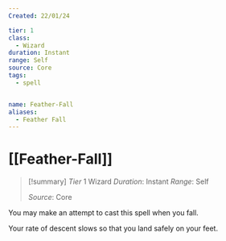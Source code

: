 ```yaml
---
Created: 22/01/24

tier: 1
class:
  - Wizard
duration: Instant
range: Self
source: Core
tags:
  - spell


name: Feather-Fall
aliases:
  - Feather Fall
---
```

# [[Feather-Fall]]
>[!summary]
>*Tier* 1
>Wizard
>*Duration*: Instant
>*Range*: Self
> 
> *Source*: Core

You may make an attempt to cast this spell when you fall.  

Your rate of descent slows so  that you land safely on your feet.



